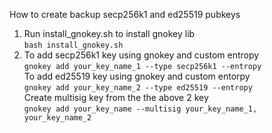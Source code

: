 How to create backup secp256k1 and ed25519 pubkeys
1. Run install_gnokey.sh to install gnokey lib <br />
    ```bash install_gnokey.sh```
2. To add secp256k1 key using gnokey and custom entropy <br />
	```gnokey add your_key_name_1 --type secp256k1 --entropy``` <br />
   To add ed25519 key using gnokey and custom entorpy <br />
   	```gnokey add your_key_name_2 --type ed25519 --entropy``` <br />
   Create multisig key from the the above 2 key <br />
   	```gnokey add your_key_name --multisig your_key_name_1, your_key_name_2``` <br />
